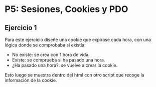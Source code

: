 # P5: Sesiones, Cookies y PDO

## Ejercicio 1

Para este ejercicio diseñé una cookie que expirase cada hora, con una lógica donde se comprobaba si existía:
- No existe: se crea con 1 hora de vida.
- Existe: se comprueba si ha pasado una hora.
- ¿Ha pasado una hora?: se vuelve a crear la cookie.

Esto luego se muestra dentro del html con otro script que recoge la información de la cookie.
